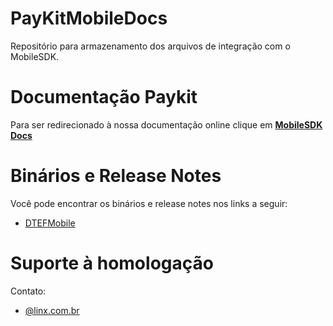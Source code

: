 # PayKitMobileDocs

Repositório para armazenamento dos arquivos de integração com o MobileSDK.

# Documentação Paykit

Para ser redirecionado à nossa documentação online clique em [**MobileSDK Docs**](https://paykitlinxmobile.github.io/)

# Binários e Release Notes
Você pode encontrar os binários e release notes nos links a seguir:

- [DTEFMobile](/Versoes/dtefmobile/README.md)

# Suporte à homologação
Contato:

- [@linx.com.br](mailto:?@linx.com.br)